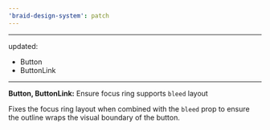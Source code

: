 ```yaml
---
'braid-design-system': patch
---
```


---
updated:
  - Button
  - ButtonLink
---

**Button, ButtonLink:** Ensure focus ring supports `bleed` layout

Fixes the focus ring layout when combined with the `bleed` prop to ensure the outline wraps the visual boundary of the button.